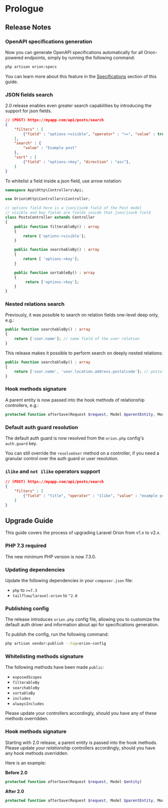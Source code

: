 # Prologue

## Release Notes

### OpenAPI specifications generation

Now you can generate OpenAPI specifications automatically for all Orion-powered endpoints, simply by running the following command:

```bash
php artisan orion:specs
```

You can learn more about this feature in the [Specifications](./specifications.html) section of this guide.

### JSON fields search

2.0 release enables even greater search capabilities by introducing the support for json fields.

```json
// (POST) https://myapp.com/api/posts/search
{
    "filters" : [
        {"field" : "options->visible", "operator" : ">=", "value" : true},
    ],
    "search" : {
        "value" : "Example post"
    },
    "sort" : [
        {"field" : "options->key", "direction" : "asc"},
    ]
}
```

To whitelist a field inside a json field, use arrow notation:

```php
namespace App\Http\Controllers\Api;

use Orion\Http\Controllers\Controller;

// options field here is a json/jsonb field of the Post model
// visible and key fields are fields inside that json/jsonb field 
class PostsController extends Controller
{
    public function filterableBy() : array
    {
        return ['options->visible'];
    }

    public function searchableBy() : array
    {
        return [ 'options->key'];
    }

    public function sortableBy() : array
    {
         return ['options->key'];
    }
}
```

### Nested relations search

Previously, it was possible to search on relation fields one-level deep only, e.g.:

```php
public function searchableBy() : array
{
    return ['user.name']; // name field of the user relation
}
```

This release makes it possible to perform search on deeply nested relations:

```php
public function searchableBy() : array
{
    return ['user.name', 'user.location.address.postalcode']; // postalcode field of the deeply nested user.location.address relation
}
```

### Hook methods signature

A parent entity is now passed into the hook methods of relationship controllers, e.g.:

```php
protected function afterSave(Request $request, Model $parentEntity, Model $entity)
```

### Default auth guard resolution

The default auth guard is now resolved from the `orion.php` config's `auth.guard` key.

You can still override the `resolveUser` method on a controller, if you need a granular control over the auth guard or user resolution.

### `ilike` and `not ilike` operators support

```json
// (POST) https://myapp.com/api/posts/search
{
    "filters" : [
        {"field" : "title", "operator" : "ilike", "value" : "example post"},
    ]
}
```

## Upgrade Guide

This guide covers the process of upgrading Laravel Orion from v1.x to v2.x.

### PHP 7.3 required

The new minimum PHP version is now 7.3.0.

### Updating dependencies

Update the following dependencies in your `composer.json` file:

- `php` to `>=7.3`
- `tailflow/laravel-orion` to `^2.0`

### Publishing config

The release introduces `orion.php` config file, allowing you to customize the default auth driver and information about api for specifications generation.

To publish the config, run the following command:

```bash
php artisan vendor:publish --tag=orion-config
```

### Whitelisting methods signature

The following methods have been made `public`:

- `exposedScopes`
- `filterableBy`
- `searchableBy`
- `sortableBy`
- `includes`
- `alwaysIncludes`

Please update your controllers accordingly, should you have any of these methods overridden.

### Hook methods signature

Starting with 2.0 release, a parent entity is passed into the hook methods. Please update your *relationship* controllers accordingly, should you have any hook methods overridden.

Here is an example:

**Before 2.0**

```php
protected function afterSave(Request $request, Model $entity)
```

**After 2.0**

```php
protected function afterSave(Request $request, Model $parentEntity, Model $entity)
```
